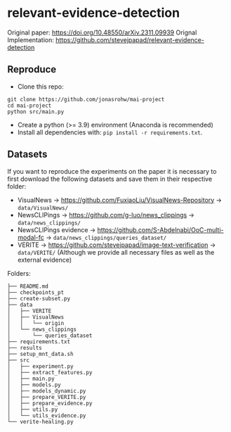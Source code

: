 # relevant-evidence-detection

Original paper: https://doi.org/10.48550/arXiv.2311.09939
Orignal Implementation: https://github.com/stevejpapad/relevant-evidence-detection


## Reproduce

- Clone this repo: 
```
git clone https://github.com/jonasrohw/mai-project
cd mai-project
python src/main.py
```

- Create a python (>= 3.9) environment (Anaconda is recommended) 
- Install all dependencies with: `pip install -r requirements.txt`.

## Datasets

If you want to reproduce the experiments on the paper it is necessary to first download the following datasets and save them in their respective folder: 
- VisualNews -> https://github.com/FuxiaoLiu/VisualNews-Repository -> `data/VisualNews/`
- NewsCLIPings -> https://github.com/g-luo/news_clippings -> `data/news_clippings/`
- NewsCLIPings evidence -> https://github.com/S-Abdelnabi/OoC-multi-modal-fc -> `data/news_clippings/queries_dataset/`
- VERITE -> https://github.com/stevejpapad/image-text-verification -> `data/VERITE/` (Although we provide all necessary files as well as the external evidence) 

Folders:
```
├── README.md
├── checkpoints_pt
├── create-subset.py
├── data
│   ├── VERITE
│   ├── VisualNews
│   │   └── origin
│   └── news_clippings
│       └── queries_dataset
├── requirements.txt
├── results
├── setup_mnt_data.sh
├── src
│   ├── experiment.py
│   ├── extract_features.py
│   ├── main.py
│   ├── models.py
│   ├── models_dynamic.py
│   ├── prepare_VERITE.py
│   ├── prepare_evidence.py
│   ├── utils.py
│   └── utils_evidence.py
└── verite-healing.py
```
